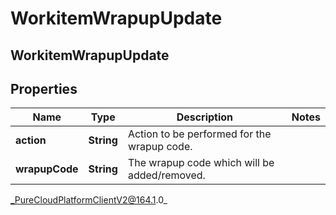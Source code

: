 # WorkitemWrapupUpdate

## WorkitemWrapupUpdate

## Properties

|Name | Type | Description | Notes|
|------------ | ------------- | ------------- | -------------|
| **action** | **String** | Action to be performed for the wrapup code. | |
| **wrapupCode** | **String** | The wrapup code which will be added/removed. | |



_PureCloudPlatformClientV2@164.1.0_
